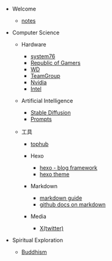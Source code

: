 - Welcome
    - [notes](README.md)

- Computer Science
    - Hardware
        - [system76](https://system76.com/)
        - [Republic of Gamers](https://rog.asus.com/)
        - [WD](https://www.westerndigital.com/)
        - [TeamGroup](https://www.teamgroupinc.com/en/)
        - [Nvidia](https://www.nvidia.com/en-us/)
        - [Intel](https://www.intel.com/)

    - Artificial Intelligence
    
        - [Stable Diffusion](stable-diffusion.md)
        - [Prompts](prompts.md)

    - 工具
        
        - [tophub](https://tophub.today/)

        - Hexo

            - [hexo - blog framework](https://hexo.io/index.html)
            - [hexo theme](https://www.theme-next.org/index.html)

        - Markdown

            - [markdown guide](https://www.markdownguide.org/basic-syntax/)
            - [github docs on markdown](https://docs.github.com/en/get-started/writing-on-github/getting-started-with-writing-and-formatting-on-github/basic-writing-and-formatting-syntax)

        - Media
            
            - [X(twitter)](https://developer.twitter.com/en)
    
- Spiritual Exploration

    - [Buddhism](buddhism.md)
    